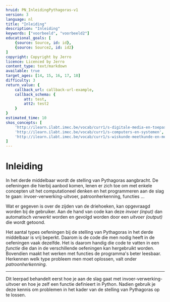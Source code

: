 ```yaml
---
hruid: PN_InleidingPythagoras-v1
version: 3
language: nl
title: "Inleiding"
description: "Inleiding"
keywords: ["voorbeeld", "voorbeeld2"]
educational_goals: [
    {source: Source, id: id}, 
    {source: Source2, id: id2}
]
copyright: Copyright by Jerro
licence: Licenced by Jerro
content_type: text/markdown
available: true
target_ages: [14, 15, 16, 17, 18]
difficulty: 3
return_value: {
    callback_url: callback-url-example,
    callback_schema: {
        att: test,
        att2: test2
    }
}
estimated_time: 10
skos_concepts: [
    'http://ilearn.ilabt.imec.be/vocab/curr1/s-digitale-media-en-toepassingen', 
    'http://ilearn.ilabt.imec.be/vocab/curr1/s-computers-en-systemen', 
    'http://ilearn.ilabt.imec.be/vocab/curr1/s-wiskunde-meetkunde-en-metend-rekenen'
]
---
```


# Inleiding
In het derde middelbaar wordt de stelling van Pythagoras aangbracht. De oefeningen die hierbij aanbod komen, lenen er zich toe om met enkele concepten uit het computationeel denken en het programmeren aan de slag te gaan: invoer-verwerking-uitvoer, patroonherkenning, functies ... 

Wat er gegeven is over de zijden van de driehoeken, kan opgevraagd worden bij de gebruiker. Aan de hand van code kan deze _invoer (input)_ dan automatisch _verwerkt_ worden en gevolgd worden door een _uitvoer (output)_ die wordt getoond.

Het aantal types oefeningen bij de stelling van Pythagoras in het derde middelbaar is vrij beperkt. Daarom is de code die men nodig heeft in de oefeningen vaak dezelfde. Het is daarom handig die code te vatten in een _functie_ die dan in de verschillende oefeningen kan hergebruikt worden. Bovendien maakt het werken met functies de programma's beter leesbaar.
Herkennen welk type probleem men moet oplossen, valt onder _patroonherkenning_. 

---
Dit leerpad behandelt eerst hoe je aan de slag gaat met invoer-verwerking-uitvoer en hoe je zelf een functie definieert in Python. Nadien gebruik je deze kennis om problemen in het kader van de stelling van Pythagoras op te lossen. 

